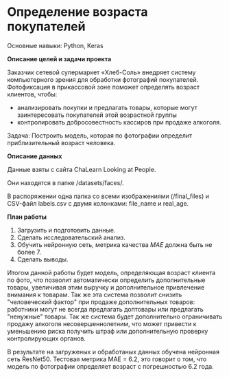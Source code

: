 # Определение возраста покупателей

Основные навыки: Python, Keras

**Описание целей и задачи проекта**

Заказчик сетевой супермаркет «Хлеб-Соль» внедряет систему компьютерного зрения для обработки фотографий покупателей. Фотофиксация в прикассовой зоне поможет определять возраст клиентов, чтобы:
 - анализировать покупки и предлагать товары, которые могут заинтересовать покупателей этой возрастной группы
 - контролировать добросовестность кассиров при продаже алкоголя.
 
Задача: Построить модель, которая по фотографии определит приблизительный возраст человека.

**Описание данных**

Данные взяты с сайта ChaLearn Looking at People. 

Они находятся в папке /datasets/faces/.

В распоряжении одна папка со всеми изображениями (/final_files) и CSV-файл labels.csv с двумя колонками: file_name и real_age.


**План работы**

1. Загрузить и подготовить данные.
2. Сделать исследовательский анализ.
2. Обучить нейронную сеть, метрика качества *MAE* должна быть не более 7. 
3. Сделать выводы.

Итогом данной работы будет модель, определяющая возраст клиента по фото, что позволит автоматически определить дополнительные товары, увеличивая этим выручку и дополнительное привлечение внимания к товарам. Так же эта система позволит снизить "человеческий фактор" при продаже дополнительных товаров: работники могут не всегда предлагать доптовары или предлагать "ненужные" товары. Так же система будет дополнительно ограничивать продажу алкоголя несовершеннолетним, что может привести к уменьшению риска получить штраф или дополнительную проверку контролирующих органов.

В результате на загруженых и обработаных данных обучена нейронная сеть ResNet50. Тестовая метрика MAE = 6.2, это говорит о том, что модель по фотографии определяет возраст с погрешностью 6.2 года. 
